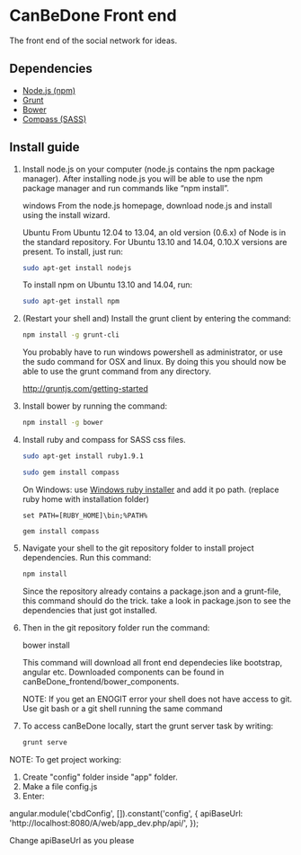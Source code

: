 # CanBeDone Front end

The front end of the social network for ideas.

## Dependencies
- [Node.js (npm)](http://nodejs.org/)
- [Grunt](http://gruntjs.com/)
- [Bower](https://github.com/bower/bower)
- [Compass (SASS)](http://compass-style.org/install/) 

## Install guide
1. Install node.js on your computer (node.js contains the npm package manager). After installing node.js you will be able to use the npm package manager and run commands like “npm install”.

	windows
	From the node.js homepage, download node.js and install using the install wizard.

	Ubuntu
	From Ubuntu 12.04 to 13.04, an old version (0.6.x) of Node is in the standard repository. For Ubuntu 13.10 and 14.04, 0.10.X versions are present. To install, just run:
		
	```bash
	sudo apt-get install nodejs
	```
	To install npm on Ubuntu 13.10 and 14.04, run:

	```bash
	sudo apt-get install npm
	```


2. (Restart your shell and) Install the grunt client by entering the command:

	```bash
	npm install -g grunt-cli
	```

	You probably have to run windows powershell as administrator, or use the sudo command for OSX and linux. By doing this you should now be able to use the grunt command from any directory.

	http://gruntjs.com/getting-started


3.  Install bower by running the command:

	```bash
	npm install -g bower
	```


4. Install ruby and compass for SASS css files.
	```bash
	sudo apt-get install ruby1.9.1
	```
	```bash
	sudo gem install compass
	```
	
	On Windows:
	use [Windows ruby installer](http://rubyinstaller.org/downloads/)
	and add it po path. (replace ruby home with installation folder)
	```shell
	set PATH=[RUBY_HOME]\bin;%PATH%
	```
	```shell
	gem install compass
	```


5. Navigate your shell to the git repository folder to install project dependencies. Run this command:

	```bash
	npm install
	```

	Since the repository already contains a package.json and a grunt-file, this command should do the trick. take a look in package.json to see the dependencies that just got installed.





6. Then in the git repository folder run the command:

	bower install

	This command will download all front end dependecies like bootstrap, angular etc. Downloaded components can be found in canBeDone_frontend/bower_components.

	NOTE: If you get an ENOGIT error your shell does not have access to git.
	Use git bash or a git shell running the same command 



7. To access canBeDone locally, start the grunt server task by writing:

	```bash
	grunt serve
	```
	
	
NOTE:	To get project working:
1. Create "config" folder inside "app" folder.
2. Make a file config.js
3. Enter:

angular.module('cbdConfig', []).constant('config', {
apiBaseUrl: 'http://localhost:8080/A/web/app_dev.php/api/',
});

Change apiBaseUrl as you please
